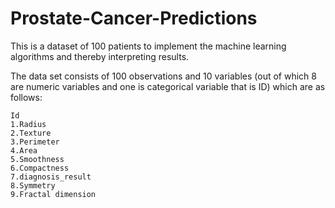 # Prostate-Cancer-Predictions

This is a dataset of 100 patients to implement the machine learning algorithms and thereby interpreting results.

The data set consists of 100 observations and 10 variables (out of which 8 are numeric variables and one is categorical variable that is ID) which are as follows:

    Id
    1.Radius
    2.Texture
    3.Perimeter
    4.Area
    5.Smoothness
    6.Compactness
    7.diagnosis_result
    8.Symmetry
    9.Fractal dimension
